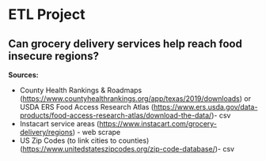 # ETL Project

## Can grocery delivery services help reach food insecure regions?

**Sources:**
- County Health Rankings & Roadmaps (https://www.countyhealthrankings.org/app/texas/2019/downloads) or USDA ERS Food Access Research Atlas (https://www.ers.usda.gov/data-products/food-access-research-atlas/download-the-data/)- csv
- Instacart service areas (https://www.instacart.com/grocery-delivery/regions) - web scrape
- US Zip Codes (to link cities to counties) (https://www.unitedstateszipcodes.org/zip-code-database/)- csv